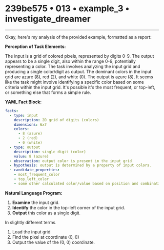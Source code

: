 # 239be575 • 013 • example_3 • investigate_dreamer

---
Okay, here's my analysis of the provided example, formatted as a report:

**Perception of Task Elements:**

The input is a grid of colored pixels, represented by digits 0-9. The output appears to be a single digit, also within the range 0-9, potentially representing a color. The task involves analyzing the input grid and producing a single color/digit as output. The dominant colors in the input grid are azure (8), red (2), and white (0). The output is azure (8). It seems like the task might involve identifying a specific color based on some criteria within the input grid. It's possible it's the most frequent, or top-left, or something else that forms a simple rule.

**YAML Fact Block:**



```yaml
facts:
  - type: input
    description: 2D grid of digits (colors)
    dimensions: 6x7
    colors:
      - 8 (azure)
      - 2 (red)
      - 0 (white)
  - type: output
    description: single digit (color)
    value: 8 (azure)
  - observation: output color is present in the input grid
  - hypothesis: output is determined by a property of input colors.
  - candidate_properties:
    - most_frequent_color
    - top_left_color
    - some other calculated color/value based on position and combination
```



**Natural Language Program:**

1.  **Examine** the input grid.
2.  **Identify** the color in the top-left corner of the input grid.
3.  **Output** this color as a single digit.

In slightly different terms.

1. Load the input grid
2. Find the pixel at coordinate (0, 0)
3. Output the value of the (0, 0) coordinate.

